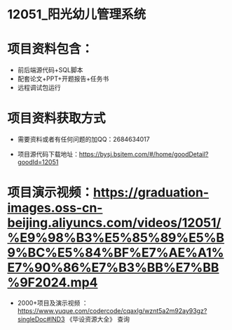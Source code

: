  #  12051_阳光幼儿管理系统
 
 #  项目资料包含：
 *  前后端源代码+SQL脚本
 *  配套论文+PPT+开题报告+任务书
 *  远程调试包运行

 #  项目资料获取方式
 *  需要资料或者有任何问题的加QQ：2684634017

 *  项目源代码下载地址：https://bysj.bsitem.com/#/home/goodDetail?goodId=12051
   
 #  项目演示视频：https://graduation-images.oss-cn-beijing.aliyuncs.com/videos/12051/%E9%98%B3%E5%85%89%E5%B9%BC%E5%84%BF%E7%AE%A1%E7%90%86%E7%B3%BB%E7%BB%9F2024.mp4
          
 *  2000+项目及演示视频 ：https://www.yuque.com/codercode/cqaxlg/wznt5a2m92ay93gz?singleDoc#lND3 《毕设资源大全》
   查询
